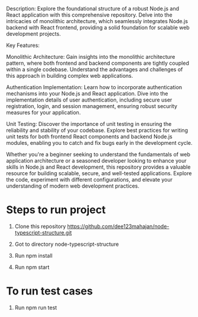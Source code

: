 Description:
Explore the foundational structure of a robust Node.js and React application with this comprehensive repository. Delve into the intricacies of monolithic architecture, which seamlessly integrates Node.js backend with React frontend, providing a solid foundation for scalable web development projects.

Key Features:

Monolithic Architecture: Gain insights into the monolithic architecture pattern, where both frontend and backend components are tightly coupled within a single codebase. Understand the advantages and challenges of this approach in building complex web applications.

Authentication Implementation: Learn how to incorporate authentication mechanisms into your Node.js and React application. Dive into the implementation details of user authentication, including secure user registration, login, and session management, ensuring robust security measures for your application.

Unit Testing: Discover the importance of unit testing in ensuring the reliability and stability of your codebase. Explore best practices for writing unit tests for both frontend React components and backend Node.js modules, enabling you to catch and fix bugs early in the development cycle.

Whether you're a beginner seeking to understand the fundamentals of web application architecture or a seasoned developer looking to enhance your skills in Node.js and React development, this repository provides a valuable resource for building scalable, secure, and well-tested applications. Explore the code, experiment with different configurations, and elevate your understanding of modern web development practices.

#  Steps to run project

1. Clone this repository https://github.com/dee123mahajan/node-typescript-structure.git

2. Got to directory node-typescript-structure 

3. Run npm install 

4. Run npm start 

# To run test cases 

1. Run npm run test